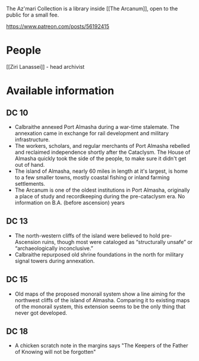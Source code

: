 The Az'mari Collection is a library inside [[The Arcanum]], open to the public for a small fee.

https://www.patreon.com/posts/56192415

# People
[[Ziri Lanassei]] - head archivist

# Available information
## DC 10
- Calbraithe annexed Port Almasha during a war-time stalemate. The annexation came in exchange for rail development and military infrastructure.
- The workers, scholars, and regular merchants of Port Almasha rebelled and reclaimed independence shortly after the Cataclysm. The House of Almasha quickly took the side of the people, to make sure it didn't get out of hand.
- The island of Almasha, nearly 60 miles in length at it's largest, is home to a few smaller towns, mostly coastal fishing or inland farming settlements.
- The Arcanum is one of the oldest institutions in Port Almasha, originally a place of study and recordkeeping during the pre-cataclysm era. No information on B.A. (before ascension) years

## DC 13
- The north-western cliffs of the island were believed to hold pre-Ascension ruins, though most were cataloged as “structurally unsafe” or “archaeologically inconclusive.”
- Calbraithe repurposed old shrine foundations in the north for military signal towers during annexation.

## DC 15
- Old maps of the proposed monorail system show a line aiming for the northwest cliffs of the island of Almasha. Comparing it to existing maps of the monorail system, this extension seems to be the only thing that never got developed.

## DC 18
- A chicken scratch note in the margins says "The Keepers of the Father of Knowing will not be forgotten"
